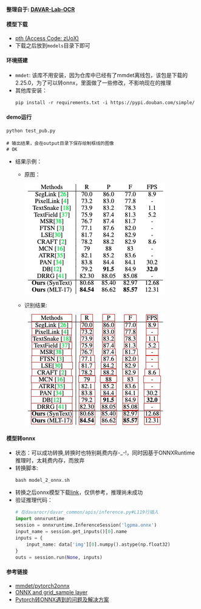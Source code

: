 #### 整理自于: [DAVAR-Lab-OCR](https://github.com/hikopensource/DAVAR-Lab-OCR/tree/main/demo/table_recognition/lgpma)
#### 模型下载
- [pth (Access Code: zUoX)](https://one.hikvision.com/#/link/u9YgYyoPW3hLw6iolFoA)
- 下载之后放到`models`目录下即可

#### 环境搭建
- `mmdet`: 该库不用安装，因为仓库中已经有了mmdet离线包，该包是下载的2.25.0，为了可以转onnx，里面做了一些修改，不影响现在的推理
- 其他库安装：
  ```shell
  pip install -r requirements.txt -i https://pypi.douban.com/simple/
  ```

#### demo运行
```shell
python test_pub.py

# 输出结果，会在output目录下保存绘制框线的图像
# OK
```
- 结果示例：
  - 原图：

    ![](./images/table.jpg)

  - 识别结果:

     ![](./output/table.jpg)

#### 模型转onnx
- 状态：可以成功转换,转换时也特别耗费内存-_-!，同时因基于ONNXRuntime推理时，太耗费内存，而放弃
- 转换脚本:
  ```shell
  bash model_2_onnx.sh
  ```
- 转换之后onnx模型下载[link](https://drive.google.com/file/d/1t2muqUFif-jbbTqQUrWGHjHZo3MgYxgQ/view?usp=sharing)，仅供参考，推理尚未成功
- 验证推理代码：
  ```python
  # 在davarocr/davar_common/apis/inference.py#L119行插入
  import onnxruntime
  session = onnxruntime.InferenceSession('lgpma.onnx')
  input_name = session.get_inputs()[0].name
  inputs = {
      input_name: data['img'][0].numpy().astype(np.float32)
  }
  outs = session.run(None, inputs)
  ```

#### 参考链接
- [mmdet/pytorch2onnx](https://github.com/open-mmlab/mmdetection/blob/master/docs/en/tutorials/pytorch2onnx.md)
- [ONNX and grid_sample layer](https://github.com/pytorch/pytorch/issues/27212)
- [Pytorch转ONNX遇到的问题及解决方案](https://blog.csdn.net/JoeyChen1219/article/details/121141318)
